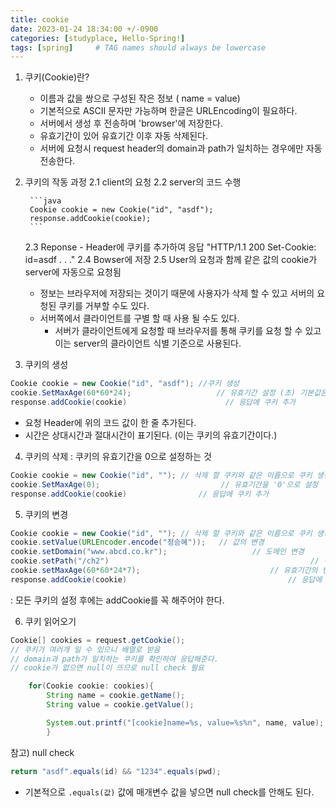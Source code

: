 ```yaml
---
title: cookie 
date: 2023-01-24 18:34:00 +/-0900
categories: [studyplace, Hello-Spring!]
tags: [spring]     # TAG names should always be lowercase
---
```





1. 쿠키(Cookie)란?
    - 이름과 값을 쌍으로 구성된 작은 정보 ( name = value)
    - 기본적으로 ASCII 문자만 가능하며 한글은 URLEncoding이 필요하다.
    - 서버에서 생성 후 전송하며 'browser'에 저장한다. 
    - 유효기간이 있어 유효기간 이후 자동 삭제된다.
    - 서버에 요청시 request header의 domain과 path가 일치하는 경우에만 자동 전송한다.

2. 쿠키의 작동 과정
    2.1 client의 요청
    2.2 server의 코드 수행

        ```java
        Cookie cookie = new Cookie("id", "asdf");
        response.addCookie(cookie);
        ```

    2.3 Reponse
        - Header에 쿠키를 추가하여 응답
        "HTTP/1.1 200
        Set-Cookie: id=asdf
        .
        .
        ."
    2.4 Bowser에 저장 
    2.5 User의 요청과 함께 같은 값의 cookie가 server에 자동으로 요청됨 

    - 정보는 브라우저에 저장되는 것이기 때문에 사용자가 삭제 할 수 있고 서버의 요청된 쿠키를 거부할 수도 있다.
    - 서버쪽에서 클라이언트를 구별 할 때 사용 될 수도 있다. 
        - 서버가 클라이언트에게 요청할 때 브라우저를 통해 쿠키를 요청 할 수 있고 이는 server의 클라이언트 식별 기준으로 사용된다.

3. 쿠키의 생성

```java
Cookie cookie = new Cookie("id", "asdf"); //쿠키 생성
cookie.SetMaxAge(60*60*24);                   // 유효기간 설정 (초) 기본값은 하루;
response.addCookie(cookie)                      // 응답에 쿠키 추가 
```

- 요청 Header에 위의 코드 값이 한 줄 추가된다. 
- 시간은 상대시간과 절대시간이 표기된다. (이는 쿠키의 유효기간이다.)

4. 쿠키의 삭제
: 쿠키의 유효기간을 0으로 설정하는 것

```java
Cookie cookie = new Cookie("id", ""); // 삭제 할 쿠키와 같은 이름으로 쿠키 생성 (value는 생략 가능하나 key값은 꼭 넣어주어야 함. )
cookie.SetMaxAge(0);                           // 유효기간을 '0'으로 설정
response.addCookie(cookie)                // 응답에 쿠키 추가 
```

5. 쿠키의 변경

```java
Cookie cookie = new Cookie("id", ""); // 삭제 할 쿠키와 같은 이름으로 쿠키 생성 (value는 생략 가능하나 key값은 꼭 넣어주어야 함. )
cookie.setValue(URLEncoder.encode("정승혜"));   // 값의 변경
cookie.setDomain("www.abcd.co.kr");                   // 도메인 변경 
cookie.setPath("/ch2")                                             // 경로의 변경
cookie.setMaxAge(60*60*24*7);                             // 유효기간의 변경 
response.addCookie(cookie)                                    // 응답에 쿠키 추가 
```

: 모든 쿠키의 설정 후에는 addCookie를 꼭 해주어야 한다.

6. 쿠키 읽어오기

```java
Cookie[] cookies = request.getCookie(); 
// 쿠키가 여러개 일 수 있으니 배열로 받음
// domain과 path가 일치하는 쿠키를 확인하여 응답해준다. 
// cookie가 없으면 null이 뜨므로 null check 필요  

    for(Cookie cookie: cookies){
        String name = cookie.getName();
        String value = cookie.getValue();

        System.out.printf("[cookie]name=%s, value=%s%n", name, value);
        }
```


참고) null check

```java
return "asdf".equals(id) && "1234".equals(pwd);
```

- 기본적으로 `.equals(값)` 값에 매개변수 값을 넣으면 null check를 안해도 된다.